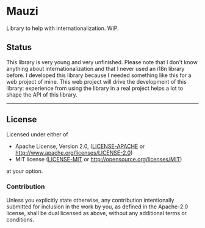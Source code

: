 Mauzi
=====

Library to help with internationalization. WIP.


## Status

This library is very young and very unfinished. Please note that I don't know
anything about internationalization and that I never used an i18n library
before. I developed this library because I needed something like this for a
web project of mine. This web project will drive the development of this
library: experience from using the library in a real project helps a lot to
shape the API of this library.

---

## License

Licensed under either of

 * Apache License, Version 2.0, ([LICENSE-APACHE](LICENSE-APACHE) or http://www.apache.org/licenses/LICENSE-2.0)
 * MIT license ([LICENSE-MIT](LICENSE-MIT) or http://opensource.org/licenses/MIT)

at your option.

### Contribution

Unless you explicitly state otherwise, any contribution intentionally submitted
for inclusion in the work by you, as defined in the Apache-2.0 license, shall
be dual licensed as above, without any additional terms or conditions.
